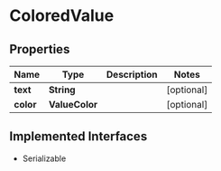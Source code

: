 

# ColoredValue


## Properties

Name | Type | Description | Notes
------------ | ------------- | ------------- | -------------
**text** | **String** |  |  [optional]
**color** | **ValueColor** |  |  [optional]


## Implemented Interfaces

* Serializable


